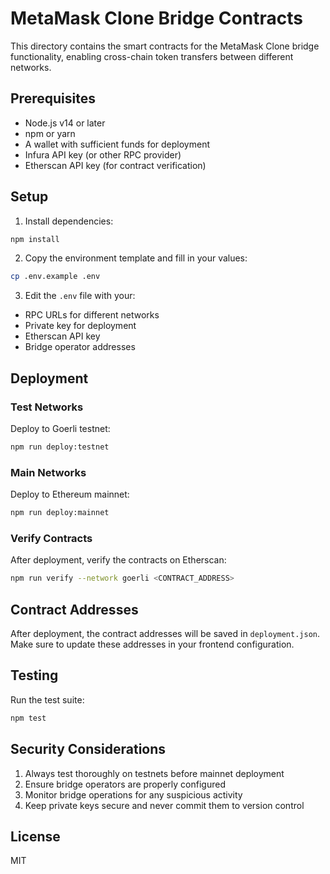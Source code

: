 # MetaMask Clone Bridge Contracts

This directory contains the smart contracts for the MetaMask Clone bridge functionality, enabling cross-chain token transfers between different networks.

## Prerequisites

- Node.js v14 or later
- npm or yarn
- A wallet with sufficient funds for deployment
- Infura API key (or other RPC provider)
- Etherscan API key (for contract verification)

## Setup

1. Install dependencies:
```bash
npm install
```

2. Copy the environment template and fill in your values:
```bash
cp .env.example .env
```

3. Edit the `.env` file with your:
- RPC URLs for different networks
- Private key for deployment
- Etherscan API key
- Bridge operator addresses

## Deployment

### Test Networks

Deploy to Goerli testnet:
```bash
npm run deploy:testnet
```

### Main Networks

Deploy to Ethereum mainnet:
```bash
npm run deploy:mainnet
```

### Verify Contracts

After deployment, verify the contracts on Etherscan:
```bash
npm run verify --network goerli <CONTRACT_ADDRESS>
```

## Contract Addresses

After deployment, the contract addresses will be saved in `deployment.json`. Make sure to update these addresses in your frontend configuration.

## Testing

Run the test suite:
```bash
npm test
```

## Security Considerations

1. Always test thoroughly on testnets before mainnet deployment
2. Ensure bridge operators are properly configured
3. Monitor bridge operations for any suspicious activity
4. Keep private keys secure and never commit them to version control

## License

MIT 